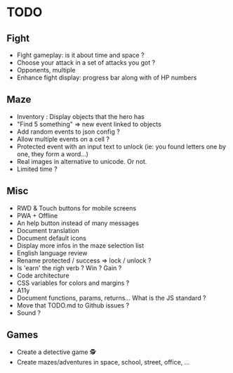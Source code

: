 # TODO

## Fight

- Fight gameplay: is it about time and space ?
- Choose your attack in a set of attacks you got ?
- Opponents, multiple
- Enhance fight display: progress bar along with of HP numbers

## Maze

- Inventory : Display objects that the hero has
- "Find 5 something" => new event linked to objects
- Add random events to json config ?
- Allow multiple events on a cell ?
- Protected event with an input text to unlock (ie: you found letters one by one, they form a word...)
- Real images in alternative to unicode. Or not.
- Limited time ?

## Misc

- RWD & Touch buttons for mobile screens
- PWA + Offline
- An help button instead of many messages
- Document translation
- Document default icons
- Display more infos in the maze selection list
- English language review
- Rename protected / success => lock / unlock ?
- Is 'earn' the righ verb ? Win ? Gain ?
- Code architecture
- CSS variables for colors and margins ?
- A11y
- Document functions, params, returns... What is the JS standard ?
- Move that TODO.md to Github issues ?
- Sound ?

## Games

- Create a detective game 🕵
- Create mazes/adventures in space, school, street, office, ...